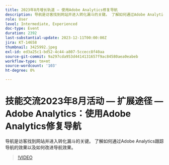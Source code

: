 ```yaml
---
title: 2023年8月增长轨道 — 使用Adobe Analytics修复导航
description: 导航是访客找到网站并进入转化漏斗的关键。 了解如何通过Adobe Analytics跟踪导航的效果以及如何改进导航效果。
role: User
level: Intermediate, Experienced
doc-type: Event
duration: 2392
last-substantial-update: 2023-12-11T00:00:00Z
jira: KT-14658
thumbnail: 3425992.jpeg
exl-id: ed3a25c1-bd52-4c44-a807-5ccecc8f40aa
source-git-commit: 9a297cda953d4414131657f9ac84580aea0eabeb
workflow-type: tm+mt
source-wordcount: '103'
ht-degree: 0%

---
```


# 技能交流2023年8月活动 — 扩展途径 — Adobe Analytics：使用Adobe Analytics修复导航

导航是访客找到网站并进入转化漏斗的关键。 了解如何通过Adobe Analytics跟踪导航的效果以及如何改进导航效果。

>[!VIDEO](https://video.tv.adobe.com/v/3457377/?learn=on&captions=chi_hans)

